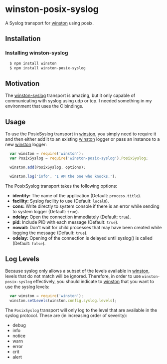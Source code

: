 # winston-posix-syslog

A Syslog transport for [winston][0] using posix.

## Installation

### Installing winston-syslog

``` bash
  $ npm install winston
  $ npm install winston-posix-syslog
```

## Motivation
The [winston-syslog](https://github.com/indexzero/winston-syslog) transport is amazing, but it only capable of communicating with syslog using udp or tcp. I needed something in my environment that uses the C bindings.


## Usage
To use the PosixSyslog transport in [winston][0], you simply need to require it and then either add it to an existing [winston][0] logger or pass an instance to a new [winston][0] logger:

``` js
  var winston = require('winston');
  var PosixSyslog = require('winston-posix-syslog').PosixSyslog;

  winston.add(PosixSyslog, options);

  winston.log('info', 'I AM the one who knocks.');
```

The PosixSyslog transport takes the following options:

* __identity:__ The name of the application (Default: `process.title`).
* __facility:__ Syslog facility to use (Default: `local0`).
* __cons:__ Write directly to system console if there is an error while sending to system logger (Default: `true`).
* __ndelay:__ Open the connection immediately (Default: `true`).
* __pid:__ Include PID with each message (Default: `true`).
* __nowait:__ Don't wait for child processes that may have been created while logging the message (Default: `true`).
* __odelay:__ Opening of the connection is delayed until syslog() is called (Default: `false`).


## Log Levels
Because syslog only allows a subset of the levels available in [winston][0], levels that do not match will be ignored. Therefore, in order to use `winston-posix-syslog` effectively, you should indicate to [winston][0] that you want to use the syslog levels:

``` js
  var winston = require('winston');
  winston.setLevels(winston.config.syslog.levels);
```

The `PosixSyslog` transport will only log to the level that are available in the syslog protocol. These are (in increasing order of severity):

* debug
* info
* notice
* warn
* error
* crit
* alert

[0]: https://github.com/indexzero/winston